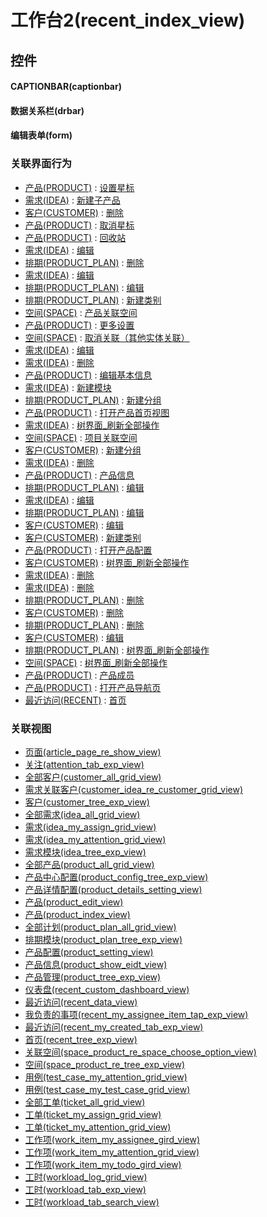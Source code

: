 # 工作台2(recent_index_view)  <!-- {docsify-ignore-all} -->




## 控件
#### CAPTIONBAR(captionbar)

#### 数据关系栏(drbar)

#### 编辑表单(form)



### 关联界面行为
  * [产品(PRODUCT)](module/ProdMgmt/product) : [设置星标](module/ProdMgmt/product#界面行为)
  * [需求(IDEA)](module/ProdMgmt/idea) : [新建子产品](module/ProdMgmt/idea#界面行为)
  * [客户(CUSTOMER)](module/ProdMgmt/customer) : [删除](module/ProdMgmt/customer#界面行为)
  * [产品(PRODUCT)](module/ProdMgmt/product) : [取消星标](module/ProdMgmt/product#界面行为)
  * [产品(PRODUCT)](module/ProdMgmt/product) : [回收站](module/ProdMgmt/product#界面行为)
  * [需求(IDEA)](module/ProdMgmt/idea) : [编辑](module/ProdMgmt/idea#界面行为)
  * [排期(PRODUCT_PLAN)](module/ProdMgmt/product_plan) : [删除](module/ProdMgmt/product_plan#界面行为)
  * [需求(IDEA)](module/ProdMgmt/idea) : [编辑](module/ProdMgmt/idea#界面行为)
  * [排期(PRODUCT_PLAN)](module/ProdMgmt/product_plan) : [编辑](module/ProdMgmt/product_plan#界面行为)
  * [排期(PRODUCT_PLAN)](module/ProdMgmt/product_plan) : [新建类别](module/ProdMgmt/product_plan#界面行为)
  * [空间(SPACE)](module/Wiki/space) : [产品关联空间](module/Wiki/space#界面行为)
  * [产品(PRODUCT)](module/ProdMgmt/product) : [更多设置](module/ProdMgmt/product#界面行为)
  * [空间(SPACE)](module/Wiki/space) : [取消关联（其他实体关联）](module/Wiki/space#界面行为)
  * [需求(IDEA)](module/ProdMgmt/idea) : [编辑](module/ProdMgmt/idea#界面行为)
  * [需求(IDEA)](module/ProdMgmt/idea) : [删除](module/ProdMgmt/idea#界面行为)
  * [产品(PRODUCT)](module/ProdMgmt/product) : [编辑基本信息](module/ProdMgmt/product#界面行为)
  * [需求(IDEA)](module/ProdMgmt/idea) : [新建模块](module/ProdMgmt/idea#界面行为)
  * [排期(PRODUCT_PLAN)](module/ProdMgmt/product_plan) : [新建分组](module/ProdMgmt/product_plan#界面行为)
  * [产品(PRODUCT)](module/ProdMgmt/product) : [打开产品首页视图](module/ProdMgmt/product#界面行为)
  * [需求(IDEA)](module/ProdMgmt/idea) : [树界面_刷新全部操作](module/ProdMgmt/idea#界面行为)
  * [空间(SPACE)](module/Wiki/space) : [项目关联空间](module/Wiki/space#界面行为)
  * [客户(CUSTOMER)](module/ProdMgmt/customer) : [新建分组](module/ProdMgmt/customer#界面行为)
  * [需求(IDEA)](module/ProdMgmt/idea) : [删除](module/ProdMgmt/idea#界面行为)
  * [产品(PRODUCT)](module/ProdMgmt/product) : [产品信息](module/ProdMgmt/product#界面行为)
  * [排期(PRODUCT_PLAN)](module/ProdMgmt/product_plan) : [编辑](module/ProdMgmt/product_plan#界面行为)
  * [需求(IDEA)](module/ProdMgmt/idea) : [编辑](module/ProdMgmt/idea#界面行为)
  * [排期(PRODUCT_PLAN)](module/ProdMgmt/product_plan) : [编辑](module/ProdMgmt/product_plan#界面行为)
  * [客户(CUSTOMER)](module/ProdMgmt/customer) : [编辑](module/ProdMgmt/customer#界面行为)
  * [客户(CUSTOMER)](module/ProdMgmt/customer) : [新建类别](module/ProdMgmt/customer#界面行为)
  * [产品(PRODUCT)](module/ProdMgmt/product) : [打开产品配置](module/ProdMgmt/product#界面行为)
  * [客户(CUSTOMER)](module/ProdMgmt/customer) : [树界面_刷新全部操作](module/ProdMgmt/customer#界面行为)
  * [需求(IDEA)](module/ProdMgmt/idea) : [删除](module/ProdMgmt/idea#界面行为)
  * [需求(IDEA)](module/ProdMgmt/idea) : [删除](module/ProdMgmt/idea#界面行为)
  * [排期(PRODUCT_PLAN)](module/ProdMgmt/product_plan) : [删除](module/ProdMgmt/product_plan#界面行为)
  * [客户(CUSTOMER)](module/ProdMgmt/customer) : [删除](module/ProdMgmt/customer#界面行为)
  * [排期(PRODUCT_PLAN)](module/ProdMgmt/product_plan) : [删除](module/ProdMgmt/product_plan#界面行为)
  * [客户(CUSTOMER)](module/ProdMgmt/customer) : [编辑](module/ProdMgmt/customer#界面行为)
  * [排期(PRODUCT_PLAN)](module/ProdMgmt/product_plan) : [树界面_刷新全部操作](module/ProdMgmt/product_plan#界面行为)
  * [空间(SPACE)](module/Wiki/space) : [树界面_刷新全部操作](module/Wiki/space#界面行为)
  * [产品(PRODUCT)](module/ProdMgmt/product) : [产品成员](module/ProdMgmt/product#界面行为)
  * [产品(PRODUCT)](module/ProdMgmt/product) : [打开产品导航页](module/ProdMgmt/product#界面行为)
  * [最近访问(RECENT)](module/Base/recent) : [首页](module/Base/recent#界面行为)

### 关联视图
  * [页面(article_page_re_show_view)](app/view/article_page_re_show_view)
  * [关注(attention_tab_exp_view)](app/view/attention_tab_exp_view)
  * [全部客户(customer_all_grid_view)](app/view/customer_all_grid_view)
  * [需求关联客户(customer_idea_re_customer_grid_view)](app/view/customer_idea_re_customer_grid_view)
  * [客户(customer_tree_exp_view)](app/view/customer_tree_exp_view)
  * [全部需求(idea_all_grid_view)](app/view/idea_all_grid_view)
  * [需求(idea_my_assign_grid_view)](app/view/idea_my_assign_grid_view)
  * [需求(idea_my_attention_grid_view)](app/view/idea_my_attention_grid_view)
  * [需求模块(idea_tree_exp_view)](app/view/idea_tree_exp_view)
  * [全部产品(product_all_grid_view)](app/view/product_all_grid_view)
  * [产品中心配置(product_config_tree_exp_view)](app/view/product_config_tree_exp_view)
  * [产品详情配置(product_details_setting_view)](app/view/product_details_setting_view)
  * [产品(product_edit_view)](app/view/product_edit_view)
  * [产品(product_index_view)](app/view/product_index_view)
  * [全部计划(product_plan_all_grid_view)](app/view/product_plan_all_grid_view)
  * [排期模块(product_plan_tree_exp_view)](app/view/product_plan_tree_exp_view)
  * [产品配置(product_setting_view)](app/view/product_setting_view)
  * [产品信息(product_show_eidt_view)](app/view/product_show_eidt_view)
  * [产品管理(product_tree_exp_view)](app/view/product_tree_exp_view)
  * [仪表盘(recent_custom_dashboard_view)](app/view/recent_custom_dashboard_view)
  * [最近访问(recent_data_view)](app/view/recent_data_view)
  * [我负责的事项(recent_my_assignee_item_tap_exp_view)](app/view/recent_my_assignee_item_tap_exp_view)
  * [最近访问(recent_my_created_tab_exp_view)](app/view/recent_my_created_tab_exp_view)
  * [首页(recent_tree_exp_view)](app/view/recent_tree_exp_view)
  * [关联空间(space_product_re_space_choose_option_view)](app/view/space_product_re_space_choose_option_view)
  * [空间(space_product_re_tree_exp_view)](app/view/space_product_re_tree_exp_view)
  * [用例(test_case_my_attention_grid_view)](app/view/test_case_my_attention_grid_view)
  * [用例(test_case_my_test_case_grid_view)](app/view/test_case_my_test_case_grid_view)
  * [全部工单(ticket_all_grid_view)](app/view/ticket_all_grid_view)
  * [工单(ticket_my_assign_grid_view)](app/view/ticket_my_assign_grid_view)
  * [工单(ticket_my_attention_grid_view)](app/view/ticket_my_attention_grid_view)
  * [工作项(work_item_my_assignee_gird_view)](app/view/work_item_my_assignee_gird_view)
  * [工作项(work_item_my_attention_grid_view)](app/view/work_item_my_attention_grid_view)
  * [工作项(work_item_my_todo_gird_view)](app/view/work_item_my_todo_gird_view)
  * [工时(workload_log_grid_view)](app/view/workload_log_grid_view)
  * [工时(workload_tab_exp_view)](app/view/workload_tab_exp_view)
  * [工时(workload_tab_search_view)](app/view/workload_tab_search_view)

<script>
 const { createApp } = Vue
  createApp({
    data() {
      return {

      }
    }
  }).use(ElementPlus).mount('#app')
</script>